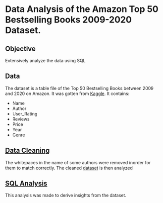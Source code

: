 # Data Analysis of the Amazon Top 50 Bestselling Books 2009-2020 Dataset.

## Objective
Extensively analyze the data using SQL

## Data
The dataset is a table file of the Top 50 Bestselling Books between 2009 and 2020 on Amazon. It was gotten from [Kaggle](https://www.kaggle.com/palanjali007/amazons-top-50-bestselling-novels-20092020). It contains:
* Name
* Author
* User_Rating
* Reviews
* Price
* Year
* Genre

## [Data Cleaning](https://github.com/VictorUmunna/SQL-Data-Analysis-on-Amazon-Top-50-Best-selling-Books-2009-2020-Dataset./blob/master/data_cleaning.ipynb)
The whitepaces in the name of some authors were removed inorder for them to match correctly. The cleaned [dataset](https://github.com/VictorUmunna/SQL-Data-Analysis-on-Amazon-Top-50-Best-selling-Books-2009-2020-Dataset./blob/master/amazon_bestsellers.csv) is then analyzed

## [SQL Analysis](https://github.com/VictorUmunna/SQL-Data-Analysis-on-Amazon-Top-50-Best-selling-Books-2009-2020-Dataset./blob/master/Analysis.sql)
This analysis was made to derive insights from the dataset.
